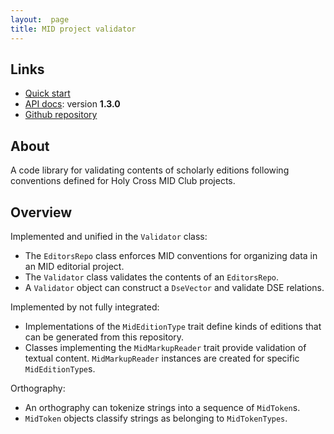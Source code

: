 ```yaml
---
layout:  page
title: MID project validator
---
```



## Links


-   [Quick start](quick)
-   [API docs](api/edu/holycross/shot/mid/validator/index.html):  version **1.3.0**
-   [Github repository](https://github.com/HCMID/projectvalidator)


## About

A code library for validating contents of scholarly editions following conventions defined for Holy Cross  MID Club projects.


## Overview


Implemented and unified in the `Validator` class:

-  The `EditorsRepo` class enforces MID conventions for organizing data in an MID editorial project.
-  The `Validator` class validates the contents of an `EditorsRepo`.
-  A `Validator` object can construct a `DseVector` and validate DSE relations.


Implemented by not fully integrated:

-  Implementations of the `MidEditionType` trait define kinds of editions that can be generated from this repository.
-  Classes implementing the `MidMarkupReader` trait provide validation of textual content.  `MidMarkupReader` instances are created for specific `MidEditionType`s.


Orthography:

- An orthography can tokenize strings into a sequence of `MidToken`s.
- `MidToken` objects classify strings as belonging to `MidTokenTypes`.

